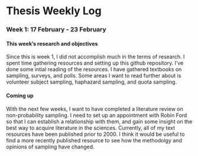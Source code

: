 Thesis Weekly Log
================

### Week 1: 17 February - 23 February

#### This week’s research and objectives

Since this is week 1, I did not accomplish much in the terms of
research. I spent time gathering resources and setting up this github
repository. I’ve done some intial reading of the resources. I have
gathered textbooks on sampling, surveys, and polls. Some areas I want to
read further about is volunteer subject sampling, haphazard sampling,
and quota sampling.

#### Coming up

With the next few weeks, I want to have completed a literature review on
non-probability sampling. I need to set up an appointment with Robin
Ford so that I can establish a relationship with them, and gain some
insight on the best way to acquire literature in the sciences.
Currently, all of my text resources have been published prior to 2000. I
think it would be useful to find a more recently published resource to
see how the methodolgy and opinions of sampling have changed.
